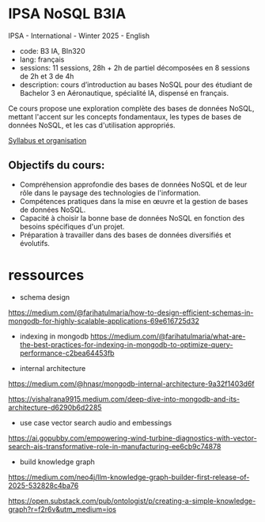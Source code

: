 # IPSA NoSQL B3IA

IPSA - International - Winter 2025 - English

- code: B3 IA, BIn320
- lang: français
- sessions: 11 sessions, 28h + 2h de partiel décomposées en 8 sessions de 2h et 3 de 4h
- description: cours d’introduction au bases NoSQL pour des étudiant de Bachelor 3 en Aéronautique, spécialité IA, dispensé en français.

Ce cours propose une exploration complète des bases de données NoSQL, mettant l'accent sur les concepts fondamentaux, les types de bases de données NoSQL, et les cas d'utilisation appropriés.


[Syllabus et organisation](https://docs.google.com/document/d/1IHEsvdrlGsvzYJ1z6L85tbfAdEIWmO2fxYAsfqfg8_Y/edit?tab=t.0)

## Objectifs du cours:

- Compréhension approfondie des bases de données NoSQL et de leur rôle dans le paysage des technologies de l'information.
- Compétences pratiques dans la mise en œuvre et la gestion de bases de données NoSQL.
- Capacité à choisir la bonne base de données NoSQL en fonction des besoins spécifiques d'un projet.
- Préparation à travailler dans des bases de données diversifiés et évolutifs.

# ressources 

- schema design 

https://medium.com/@farihatulmaria/how-to-design-efficient-schemas-in-mongodb-for-highly-scalable-applications-69e616725d32

- indexing in mongodb 
https://medium.com/@farihatulmaria/what-are-the-best-practices-for-indexing-in-mongodb-to-optimize-query-performance-c2bea64453fb

- internal architecture

https://medium.com/@hnasr/mongodb-internal-architecture-9a32f1403d6f

https://vishalrana9915.medium.com/deep-dive-into-mongodb-and-its-architecture-d6290b6d2285

- use case vector search audio and embessings 

https://ai.gopubby.com/empowering-wind-turbine-diagnostics-with-vector-search-ais-transformative-role-in-manufacturing-ee6cb9c74878

- build knowledge graph

https://medium.com/neo4j/llm-knowledge-graph-builder-first-release-of-2025-532828c4ba76

https://open.substack.com/pub/ontologist/p/creating-a-simple-knowledge-graph?r=f2r6v&utm_medium=ios
